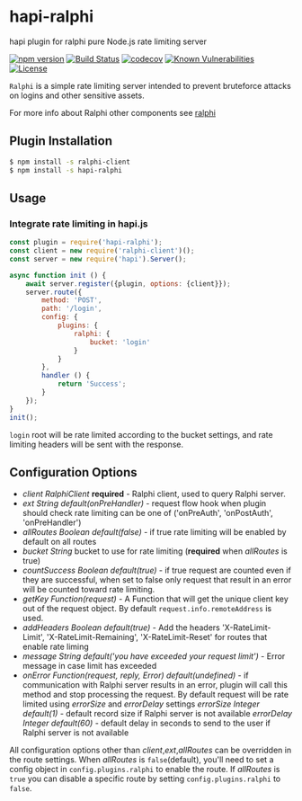 # hapi-ralphi
hapi plugin for ralphi pure Node.js rate limiting server

[![npm version](https://img.shields.io/npm/v/hapi-ralphi.svg)](https://www.npmjs.com/package/hapi-ralphi)
[![Build Status](https://travis-ci.org/yonjah/ralphi.svg?branch=master)](https://travis-ci.org/yonjah/ralphi)
[![codecov](https://codecov.io/gh/yonjah/ralphi/branch/master/graph/badge.svg)](https://codecov.io/gh/yonjah/ralphi)
[![Known Vulnerabilities](https://snyk.io/test/npm/hapi-ralphi/badge.svg)](https://snyk.io/test/npm/hapi-ralphi)
[![License](https://img.shields.io/npm/l/ralphi.svg?maxAge=2592000?style=plastic)](https://github.com/yonjah/ralphi/blob/master/LICENSE)

`Ralphi` is a simple rate limiting server intended to prevent bruteforce attacks on logins and other sensitive assets.

For more info about Ralphi other components see [ralphi](https://ralphi.js.org/)

## Plugin Installation

```bash
$ npm install -s ralphi-client
$ npm install -s hapi-ralphi
```

## Usage 

### Integrate rate limiting in hapi.js
<!-- eslint-disable strict,no-unused-vars,no-new-require,no-console -->

```js
const plugin = require('hapi-ralphi');
const client = new require('ralphi-client')();
const server = new require('hapi').Server();

async function init () {
    await server.register({plugin, options: {client}});
    server.route({
        method: 'POST',
        path: '/login',
        config: {
            plugins: {
                ralphi: {
                    bucket: 'login'
                }
            }
        },
        handler () {
            return 'Success';
        }
    });
}
init();
```

`login` root will be rate limited according to the bucket settings, and rate limiting headers will be sent with the response.

## Configuration Options
- _client RalphiClient_ **required** - Ralphi client, used to query Ralphi server.
- _ext String default(onPreHandler)_ - request flow hook when plugin should check rate limiting can be one of ('onPreAuth', 'onPostAuth', 'onPreHandler')
- _allRoutes Boolean default(false)_ - if true rate limiting will be enabled by default on all routes
- _bucket String_ bucket to use for rate limiting (**required** when _allRoutes_ is true)
- _countSuccess Boolean default(true)_ - if true request are counted even if they are successful, when set to false only request that result in an error will be counted toward rate limiting.
- _getKey Function(request)_ - A Function that will get the unique client key out of the request object. By default `request.info.remoteAddress` is used.
- _addHeaders Boolean default(true)_ - Add the headers 'X-RateLimit-Limit', 'X-RateLimit-Remaining', 'X-RateLimit-Reset' for routes that enable rate liming
- _message String default('you have exceeded your request limit')_ - Error message in case limit has exceeded
- _onError Function(request, reply, Error) default(undefined)_ - if communication with Ralphi server results in an error, plugin will call this method and stop processing the request. By default request will be rate limited using _errorSize_ and _errorDelay_ settings
_errorSize Integer default(1)_ - default record size if Ralphi server is not available
_errorDelay Integer default(60)_ - default delay in seconds to send to the user if Ralphi server is not available

All configuration options other than _client_,_ext_,_allRoutes_ can be overridden in the route settings. When _allRoutes_ is `false`(default), you'll need to set a config object in `config.plugins.ralphi` to enable the route. If _allRoutes_ is  `true` you can disable a specific route by setting `config.plugins.ralphi` to `false`.
